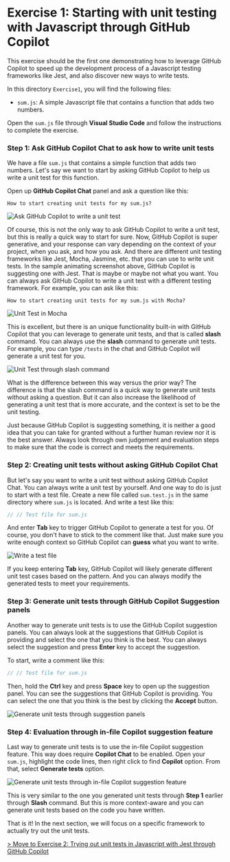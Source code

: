 # Exercise 1: Starting with unit testing with Javascript through GitHub Copilot

This exercise should be the first one demonstrating how to leverage GitHub Copilot to speed up the development process of a Javascript testing frameworks like Jest, and also discover new ways to write tests.

In this directory `Exercise1`, you will find the following files:
- `sum.js`: A simple Javascript file that contains a function that adds two numbers.

Open the `sum.js` file through **Visual Studio Code** and follow the instructions to complete the exercise.

### Step 1: Ask GitHub Copilot Chat to ask how to write unit tests

We have a file `sum.js` that contains a simple function that adds two numbers. Let's say we want to start by asking GitHub Copilot to help us write a unit test for this function.

Open up **GitHub Copilot Chat** panel and ask a question like this:

`How to start creating unit tests for my sum.js?`

![Ask GitHub Copilot to write a unit test](../../images/Exercise1/1_AskCopilot4UnitTest.gif)

Of course, this is not the only way to ask GitHub Copilot to write a unit test, but this is really a quick way to start for sure. Now, GitHub Copilot is super generative, and your response can vary depending on the context of your project, when you ask, and how you ask. And there are different unit testing frameworks like Jest, Mocha, Jasmine, etc. that you can use to write unit tests. In the sample animating screenshot above, GitHub Copilot is suggesting one with Jest. That is maybe or maybe not what you want. You can always ask GitHub Copilot to write a unit test with a different testing framework. For example, you can ask like this:

`How to start creating unit tests for my sum.js with Mocha?`

![Unit Test in Mocha](../../images/Exercise1/2_AskToWriteUnitTestInMocha.gif)

This is excellent, but there is an unique functionality built-in with GitHub Copilot that you can leverage to generate unit tests, and that is called **slash** command. You can always use the **slash** command to generate unit tests. For example, you can type `/tests` in the chat and GitHub Copilot will generate a unit test for you.

![Unit Test through slash command](../../images/Exercise1/3_SlashCommandForTest.gif)

What is the difference between this way versus the prior way? The difference is that the slash command is a quick way to generate unit tests without asking a question. But it can also increase the likelihood of generating a unit test that is more accurate, and the context is set to be the unit testing.

Just because GitHub Copilot is suggesting something, it is neither a good idea that you can take for granted without a further human review nor it is the best answer. Always look through own judgement and evaluation steps to make sure that the code is correct and meets the requirements.

### Step 2: Creating unit tests without asking GitHub Copilot Chat

But let's say you want to write a unit test without asking GitHub Copilot Chat. You can always write a unit test by yourself. And one way to do is just to start with a test file. Create a new file called `sum.test.js` in the same directory where `sum.js` is located. And write a test like this:

```javascript
// // Test file for sum.js
```
And enter **Tab** key to trigger GitHub Copilot to generate a test for you. Of course, you don't have to stick to the comment like that. Just make sure you write enough context so GitHub Copilot can **guess** what you want to write.

![Write a test file](../../images/Exercise1/4_GenerateUnitTestsThroughTabs.gif)

If you keep entering **Tab** key, GitHub Copilot will likely generate different unit test cases based on the pattern. And you can always modify the generated tests to meet your requirements.

### Step 3: Generate unit tests through GitHub Copilot Suggestion panels

Another way to generate unit tests is to use the GitHub Copilot suggestion panels. You can always look at the suggestions that GitHub Copilot is providing and select the one that you think is the best. You can always select the suggestion and press **Enter** key to accept the suggestion.

To start, write a comment like this:

```javascript
// // Test file for sum.js
```

Then, hold the **Ctrl** key and press **Space** key to open up the suggestion panel. You can see the suggestions that GitHub Copilot is providing. You can select the one that you think is the best by clicking the **Accept** button.

![Generate unit tests through suggestion panels](../../images/Exercise1/5_GenerateTestsThroughCopilotPanel.gif)

### Step 4: Evaluation through in-file Copilot suggestion feature

Last way to generate unit tests is to use the in-file Copilot suggestion feature. This way does require **Copilot Chat** to be enabled. Open your `sum.js`, highlight the code lines, then right click to find **Copilot** option. From that, select **Generate tests** option.

![Generate unit tests through in-file Copilot suggestion feature](../../images/Exercise1/6_GenerateUnitTestInFile.gif)

This is very similar to the one you generated unit tests through **Step 1** earlier through **Slash** command. But this is more context-aware and you can generate unit tests based on the code you have written.

That is it! In the next section, we will focus on a specific framework to actually try out the unit tests.

[> Move to Exercise 2: Trying out unit tests in Javascript with Jest through GitHub Copilot](../Exercise2/README.md)